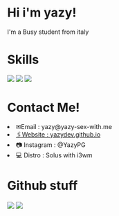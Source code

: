 <h1>
  Hi i'm yazy!
 </h1>
 <p>I'm a Busy student from italy</p>
 
 <h1>Skills</h1>
 <img src="https://img.shields.io/badge/JavaScript-F7DF1E?style=for-the-badge&logo=javascript&logoColor=black" />
 <img src="https://img.shields.io/badge/Go-00ADD8?style=for-the-badge&logo=go&logoColor=white" />
 <img src="https://img.shields.io/badge/C-00599C?style=for-the-badge&logo=c&logoColor=white" />
 <h1>Contact Me!</h1>
<li> ✉Email : yazy@yazy-sex-with.me</li>
<a target="_blank" href="https://yazydev.github.io/"><li> 🖇Website : yazydev.github.io</li></a>
<li> 📷 Instagram : @YazyPG</li>
<li> 💻 Distro : Solus with i3wm</li>
<h1>Github stuff</h1>
<div>
  <a href="https://github.com/yazydev/yazydev">
   <img align="center" src="https://github-readme-stats.vercel.app/api/top-langs/?username=yazydev7&hide_border=true&theme=radical"/></a>
<a href="https://github.com/yazydev/yazydev">
  <img align="center" src="https://github-readme-stats.yazydev.vercel.app/api?username=yazydev&hide_border=true&show_icons=true&count_private=true&langs_count=10&theme=radical"/>
  </a>
</div>
